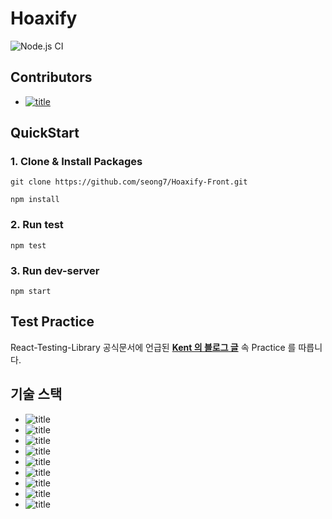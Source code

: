 # Hoaxify

![Node.js CI](https://github.com/seong7/Hoaxify-Front/workflows/Node.js%20CI/badge.svg?branch=dev)

## Contributors

- [![title](https://img.shields.io/badge/DEVELOPER-김성진-blue)](https://github.com/seong7)

## QuickStart

### 1. Clone & Install Packages

```
git clone https://github.com/seong7/Hoaxify-Front.git

npm install
```

### 2. Run test

```
npm test
```

### 3. Run dev-server

```
npm start
```

## Test Practice

React-Testing-Library 공식문서에 언급된 **[Kent 의 블로그 글](https://kentcdodds.com/blog/write-fewer-longer-tests)** 속 Practice 를 따릅니다.

## 기술 스택

- ![title](https://img.shields.io/badge/-TypeScript-007ACC?&logo=TypeScript&logoColor=white)
- ![title](https://img.shields.io/badge/-React-61DAFB?&logo=react&logoColor=white)
- ![title](https://img.shields.io/badge/-Creat_React_App-09D3AC?&logo=react&logoColor=white)
- ![title](https://img.shields.io/badge/-Jest-C21325?&logo=jest&logoColor=white)
- ![title](https://img.shields.io/badge/-TestingLibrary-eb3938?&logo=TestingLibrary&logoColor=white)
- ![title](https://img.shields.io/badge/-Bootstrap-563D7C?&logo=bootstrap&logoColor=white)
- ![title](https://img.shields.io/badge/-NPM-CB3837?&logo=NPM&logoColor=white)
- ![title](https://img.shields.io/badge/-ESLint-4B32C3?&logo=ESLint&logoColor=white)
- ![title](https://img.shields.io/badge/-Prettier-F7B93E?&logo=Prettier&logoColor=white)
